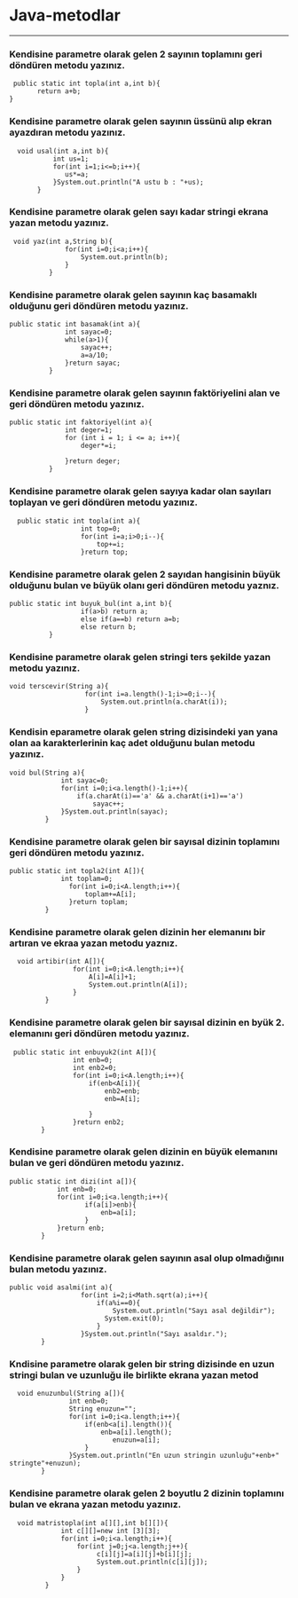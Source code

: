 # Java-metodlar
---
###  Kendisine parametre olarak gelen 2 sayının toplamını geri döndüren metodu yazınız.
````
 public static int topla(int a,int b){
       return a+b;
}
````
### Kendisine parametre olarak gelen sayının üssünü alıp ekran ayazdıran metodu yazınız.
````
  void usal(int a,int b){
           int us=1;
           for(int i=1;i<=b;i++){
              us*=a;
           }System.out.println("A ustu b : "+us);
       }
````
### Kendisine parametre olarak gelen sayı kadar stringi ekrana yazan metodu yazınız.
````
 void yaz(int a,String b){
              for(int i=0;i<a;i++){
                  System.out.println(b);
              }
          }
````
### Kendisine parametre olarak gelen sayının kaç basamaklı olduğunu geri döndüren metodu yazınız.
````
public static int basamak(int a){
              int sayac=0;
              while(a>1){
                  sayac++;
                  a=a/10;
              }return sayac;
          }
````
### Kendisine parametre olarak gelen sayının faktöriyelini alan ve geri döndüren metodu yazınız.
````
public static int faktoriyel(int a){
              int deger=1;
              for (int i = 1; i <= a; i++){
                  deger*=i;
                  
              }return deger;
          }
````
### Kendisine parametre olarak gelen sayıya kadar olan sayıları toplayan ve geri döndüren metodu yazınız.
````
  public static int topla(int a){
                  int top=0;
                  for(int i=a;i>0;i--){
                      top+=i;
                  }return top;
````
### Kendisine parametre olarak gelen 2 sayıdan hangisinin büyük olduğunu bulan ve büyük olanı geri döndüren metodu yaznız.
````
public static int buyuk_bul(int a,int b){
                  if(a>b) return a;
                  else if(a==b) return a=b;
                  else return b;
          }
 ````
 ### Kendisine parametre olarak gelen stringi ters şekilde yazan metodu yazınız.
 ````
 void terscevir(String a){
                    for(int i=a.length()-1;i>=0;i--){
                        System.out.println(a.charAt(i));
                    }
 ````
 ### Kendisin eparametre olarak gelen string dizisindeki yan yana olan aa karakterlerinin kaç adet olduğunu bulan metodu yazınız.
 ````
 void bul(String a){
              int sayac=0;
              for(int i=0;i<a.length()-1;i++){
                  if(a.charAt(i)=='a' && a.charAt(i+1)=='a')
                      sayac++;
              }System.out.println(sayac);
          }
 ````
 ### Kendisine parametre olarak gelen bir sayısal dizinin toplamını geri döndüren metodu yazınız.
 ````
 public static int topla2(int A[]){
              int toplam=0;
                for(int i=0;i<A.length;i++){
                    toplam+=A[i];
                }return toplam;
          }
 ````
 ### Kendisine parametre olarak gelen dizinin her elemanını bir artıran ve ekraa yazan metodu yaznız.
 ````
   void artibir(int A[]){
                 for(int i=0;i<A.length;i++){
                     A[i]=A[i]+1;
                     System.out.println(A[i]);
                 }
          }
 ````
 ### Kendisine parametre olarak gelen bir sayısal dizinin en byük 2. elemanını geri döndüren metodu yazınız.
 ````
  public static int enbuyuk2(int A[]){
                 int enb=0;
                 int enb2=0;
                 for(int i=0;i<A.length;i++){
                     if(enb<A[i]){
                         enb2=enb;
                         enb=A[i];
                         
                     }
                 }return enb2;
         }
 ````
 ### Kendisine parametre olarak gelen dizinin en büyük elemanını bulan ve geri döndüren  metodu yazınız.
 ````
 public static int dizi(int a[]){
             int enb=0;
             for(int i=0;i<a.length;i++){
                    if(a[i]>enb){
                        enb=a[i];
                    }
             }return enb;
         }
 
 ````
 ### Kendisine parametre olarak gelen sayının asal olup olmadığınıı bulan metodu yazınız.
 ````
 public void asalmi(int a){
                   for(int i=2;i<Math.sqrt(a);i++){
                       if(a%i==0){
                           System.out.println("Sayı asal değildir");
                         System.exit(0);
                       }
                   }System.out.println("Sayı asaldır.");
         }
 ````
 ### Kndisine parametre olarak gelen bir string dizisinde en uzun stringi bulan ve uzunluğu ile birlikte ekrana yazan metod
 ````
   void enuzunbul(String a[]){
                int enb=0;
                String enuzun="";
                for(int i=0;i<a.length;i++){
                    if(enb<a[i].length()){
                        enb=a[i].length();
                           enuzun=a[i];
                    }
                }System.out.println("En uzun stringin uzunluğu"+enb+" stringte"+enuzun);
         }
 ````
 ### Kendisine parametre olarak gelen 2 boyutlu 2 dizinin toplamını bulan ve ekrana yazan metodu yazınız.
````
  void matristopla(int a[][],int b[][]){
             int c[][]=new int [3][3];
             for(int i=0;i<a.length;i++){
                 for(int j=0;j<a.length;j++){
                      c[i][j]=a[i][j]+b[i][j];
                      System.out.println(c[i][j]);
                 }
             }
         } 

````


